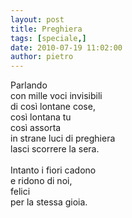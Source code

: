 ```yaml
---
layout: post
title: Preghiera
tags: [speciale,]
date: 2010-07-19 11:02:00
author: pietro
---
```

Parlando<br/>con mille voci invisibili<br/>di così lontane cose,<br/>così lontana tu<br/>così assorta<br/>in strane luci di preghiera<br/>lasci scorrere la sera.<br/><br/>Intanto i fiori cadono<br/>e ridono di noi,<br/>felici<br/>per la stessa gioia.
